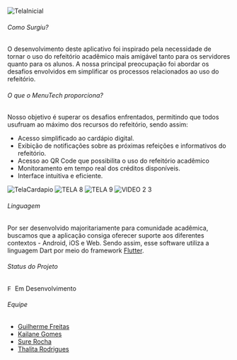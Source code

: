 <!--![TelaInicial](https://github.com/thalitaasuzy/MenuTech/assets/112733274/a6236a2a-9747-400b-9dee-964b0dee6979)-->
![TelaInicial](https://github.com/CodeTechP/MenuTech/assets/163004194/052c53d5-a588-4615-b903-737002df62da)

<h6>Como Surgiu?</h6>
<p>O desenvolvimento deste aplicativo foi inspirado pela necessidade de tornar o uso do refeitório acadêmico mais amigável tanto para os servidores quanto para os alunos. A nossa principal preocupação foi abordar os desafios envolvidos em simplificar os processos relacionados ao uso do refeitório.</p>

<h6>O que o MenuTech proporciona?</h6>

<p> Nosso objetivo é superar os desafios enfrentados, permitindo que todos usufruam ao máximo dos recursos do refeitório, sendo assim: <br>

- Acesso simplificado ao cardápio digital. <br>
- Exibição de notificações sobre as próximas refeições e informativos do refeitório.  <br>
- Acesso ao QR Code que possibilita o uso do refeitório acadêmico <br>
- Monitoramento em tempo real dos créditos disponíveis. <br>
- Interface intuitiva e eficiente. <br> </p>

![TelaCardapio](https://github.com/CodeTechP/MenuTech/assets/163004194/c69281da-6281-49f5-a236-3ee1be227ae4)
![TELA 8](https://github.com/CodeTechP/MenuTech/assets/163004194/0b040ebd-daf9-43d2-bbb8-ac9ab866eaa7)
![TELA 9](https://github.com/CodeTechP/MenuTech/assets/163004194/51a327bd-e881-44d1-9825-0148e31f55ba)
![VIDEO 2 3](https://github.com/CodeTechP/MenuTech/assets/163004194/d86b18eb-5864-4d3e-af54-1da926642af5)

<!-- 
 <div style="display: inline_block"><br>
   <img align="center" alt="Menu-img" height="270" width="480" src="https://github.com/thalitaasuzy/MenuTech/assets/112733274/3065e3a7-2e5b-449c-bfa1-2a220ae6ff10"/>
  <img align="center" alt="Notifications-img" height="270" width="480" src="https://github.com/thalitaasuzy/MenuTech/assets/112733274/e6b89993-7cbb-4d75-bd22-b09851c4f245"/>
 </div>
 <div style="display: inline_block"><br>
   <img align="center" alt="Credits-img" height="270" width="480" src="https://github.com/thalitaasuzy/MenuTech/assets/112733274/5f060c86-75a6-4465-ab2a-601fc6b1b2be"/>
   <img align="center" alt="Credits-img" height="270" width="480" src="https://github.com/thalitaasuzy/MenuTech/assets/112733274/987298ef-4683-4ee4-a2d3-7e63564ab1b4"/>
 </div>
-->
 <h6>Linguagem</h6>

Por ser desenvolvido majoritariamente para comunidade acadêmica, buscamos que a aplicação consiga oferecer suporte aos diferentes contextos - Android, iOS e Web. Sendo assim, esse software utiliza a linguagem Dart por meio do framework [Flutter]("https://cdn.jsdelivr.net/gh/devicons/devicon@latest/icons/flutter/flutter-original.svg").

<h6>Status do Projeto</h6>
<img width="13" alt="EmDesenvolvimento" src="https://github.com/surerocha/CodeTech/assets/112733274/22e9d84b-328e-4f1b-88dd-311a06e1c2f6">
Em Desenvolvimento

<h6>Equipe</h6>

<p> 
  
- [Guilherme Freitas]("link") <br>
- [Kailane Gomes]("link") <br>
- [Sure Rocha]("link") <br>
- [Thalita Rodrigues]("link") <br>

</p>
   

